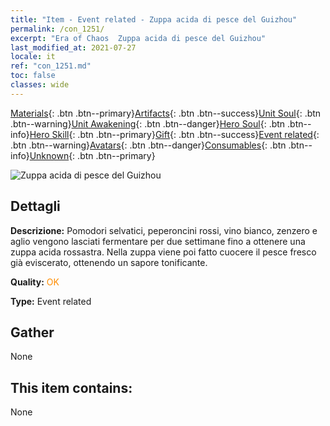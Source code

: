 ```yaml
---
title: "Item - Event related - Zuppa acida di pesce del Guizhou"
permalink: /con_1251/
excerpt: "Era of Chaos  Zuppa acida di pesce del Guizhou"
last_modified_at: 2021-07-27
locale: it
ref: "con_1251.md"
toc: false
classes: wide
---
```

 [Materials](/ItemsIT/){: .btn .btn--primary}[Artifacts](/ItemsIT/Artifacts/){: .btn .btn--success}[Unit Soul](/ItemsIT/UnitSoul/){: .btn .btn--warning}[Unit Awakening](/ItemsIT/UnitAwakening/){: .btn .btn--danger}[Hero Soul](/ItemsIT/HeroSoul/){: .btn .btn--info}[Hero Skill](/ItemsIT/HeroSkill/){: .btn .btn--primary}[Gift](/ItemsIT/Gift/){: .btn .btn--success}[Event related](/ItemsIT/Events/){: .btn .btn--warning}[Avatars](/ItemsIT/Avatars/){: .btn .btn--danger}[Consumables](/ItemsIT/Consumables/){: .btn .btn--info}[Unknown](/ItemsIT/Unknown/){: .btn .btn--primary}

 ![Zuppa acida di pesce del Guizhou](/images/t/i_81533331.png)

## Dettagli
 **Descrizione:** Pomodori selvatici, peperoncini rossi, vino bianco, zenzero e aglio vengono lasciati fermentare per due settimane fino a ottenere una zuppa acida rossastra. Nella zuppa viene poi fatto cuocere il pesce fresco già eviscerato, ottenendo un sapore tonificante.

 **Quality:** <span style="color: #FF8C00">OK</span>

 **Type:** Event related

## Gather

  None

## This item contains:

  None


